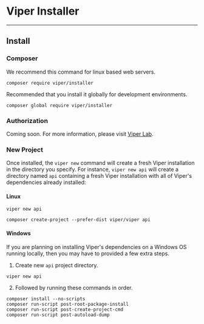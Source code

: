 # Viper Installer

---

## Install

### Composer

We recommend this command for linux based web servers.

```
composer require viper/installer
```

Recommended that you install it globally for development environments.

```
composer global require viper/installer
```

### Authorization

Coming soon. For more information, please visit [Viper Lab](http://www.viper-lab.com).

### New Project

Once installed, the `viper new` command will create a fresh Viper installation 
in the directory you specify. For instance, `viper new api` will create a directory 
named `api` containing a fresh Viper installation with all of Viper's dependencies 
already installed:

#### Linux

```
viper new api
```

```
composer create-project --prefer-dist viper/viper api
```

#### Windows

If you are planning on installing Viper's dependencies on a Windows OS running locally,
then you may have to provided a few extra steps.

1. Create new `api` project directory.

```
viper new api
```

2. Followed by running these commands in order.

```
composer install --no-scripts
composer run-script post-root-package-install
composer run-script post-create-project-cmd
composer run-script post-autoload-dump
```
